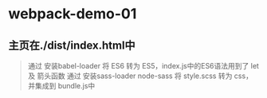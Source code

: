 # webpack-demo-01

## 主页在./dist/index.html中

> 通过 安装babel-loader 将 ES6 转为 ES5，index.js中的ES6语法用到了 let 及 箭头函数
> 通过 安装sass-loader node-sass 将 style.scss 转为 css，并集成到 bundle.js中
